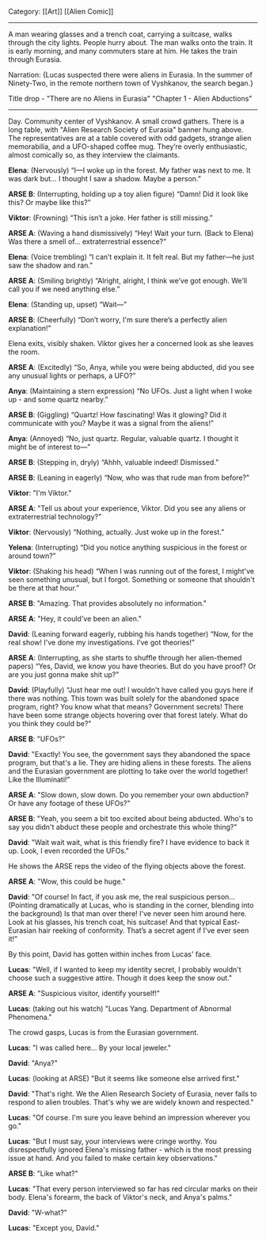 Category: [[Art]] [[Alien Comic]]
___
A man wearing glasses and a trench coat, carrying a suitcase, walks through the city lights. People hurry about. The man walks onto the train. It is early morning, and many commuters stare at him. He takes the train through Eurasia.  

Narration: {Lucas suspected there were aliens in Eurasia. In the summer of Ninety-Two, in the remote northern town of Vyshkanov, the search began.}

Title drop - "There are no Aliens in Eurasia" "Chapter 1 - Alien Abductions" 
___
Day. Community center of Vyshkanov. A small crowd gathers. There is a long table, with "Alien Research Society of Eurasia" banner hung above. The representatives are at a table covered with odd gadgets, strange alien memorabilia, and a UFO-shaped coffee mug. They’re overly enthusiastic, almost comically so, as they interview the claimants.

**Elena**: (Nervously) “I—I woke up in the forest. My father was next to me. It was dark but… I thought I saw a shadow. Maybe a person.” 

**ARSE B**: (Interrupting, holding up a toy alien figure) “Damn! Did it look like this? Or maybe like this?” 

**Viktor**: (Frowning) “This isn’t a joke. Her father is still missing.”

**ARSE A**: (Waving a hand dismissively) “Hey! Wait your turn. (Back to Elena) Was there a smell of… extraterrestrial essence?”

**Elena**: (Voice trembling) “I can’t explain it. It felt real. But my father—he just saw the shadow and ran."

**ARSE A**: (Smiling brightly) “Alright, alright, I think we’ve got enough. We’ll call you if we need anything else.”

**Elena**: (Standing up, upset) “Wait—”

**ARSE B**: (Cheerfully) “Don’t worry, I'm sure there’s a perfectly alien explanation!”

Elena exits, visibly shaken. Viktor gives her a concerned look as she leaves the room.


**ARSE A**: (Excitedly) “So, Anya, while you were being abducted, did you see any unusual lights or perhaps, a UFO?”

**Anya**: (Maintaining a stern expression) “No UFOs. Just a light when I woke up - and some quartz nearby.”

**ARSE B**: (Giggling) “Quartz! How fascinating! Was it glowing? Did it communicate with you? Maybe it was a signal from the aliens!”

**Anya**: (Annoyed) “No, just quartz. Regular, valuable quartz. I thought it might be of interest to—”

**ARSE B**: (Stepping in, dryly) “Ahhh, valuable indeed! Dismissed.” 



**ARSE B**: (Leaning in eagerly) “Now, who was that rude man from before?"

**Viktor**: "I'm Viktor."

**ARSE A**: "Tell us about your experience, Viktor. Did you see any aliens or extraterrestrial technology?”

**Viktor**: (Nervously) “Nothing, actually. Just woke up in the forest.” 

**Yelena**: (Interrupting) “Did you notice anything suspicious in the forest or around town?”

**Viktor**: (Shaking his head) “When I was running out of the forest, I might've seen something unusual, but I forgot. Something or someone that shouldn't be there at that hour.”

**ARSE B**: "Amazing. That provides absolutely no information."

**ARSE A**: "Hey, it could've been an alien."



**David**: (Leaning forward eagerly, rubbing his hands together) “Now, for the real show! I've done my investigations. I’ve got theories!”

**ARSE A**: (Interrupting, as she starts to shuffle through her alien-themed papers) “Yes, David, we know you have theories. But do you have proof? Or are you just gonna make shit up?” 

**David**: (Playfully) “Just hear me out! I wouldn't have called you guys here if there was nothing. This town was built solely for the abandoned space program, right? You know what that means? Government secrets! There have been some strange objects hovering over that forest lately. What do you think they could be?"

**ARSE B**: "UFOs?"

**David**: "Exactly! You see, the government says they abandoned the space program, but that's a lie. They are hiding aliens in these forests. The aliens and the Eurasian government are plotting to take over the world together! Like the Illuminati!" 

**ARSE A**: "Slow down, slow down. Do you remember your own abduction? Or have any footage of these UFOs?"

**ARSE B**: "Yeah, you seem a bit too excited about being abducted. Who's to say you didn't abduct these people and orchestrate this whole thing?"

**David**: "Wait wait wait, what is this friendly fire? I have evidence to back it up. Look, I even recorded the UFOs."

He shows the ARSE reps the video of the flying objects above the forest. 

**ARSE A**: "Wow, this could be huge."

**David**: "Of course! In fact, if you ask me, the real suspicious person... (Pointing dramatically at Lucas, who is standing in the corner, blending into the background) Is that man over there! I've never seen him around here. Look at his glasses, his trench coat, his suitcase! And that typical East-Eurasian hair reeking of conformity. That’s a secret agent if I’ve ever seen it!” 

By this point, David has gotten within inches from Lucas' face. 

**Lucas**: "Well, if I wanted to keep my identity secret, I probably wouldn't choose such a suggestive attire. Though it does keep the snow out."

**ARSE A**: "Suspicious visitor, identify yourself!" 

**Lucas**: (taking out his watch) "Lucas Yang. Department of Abnormal Phenomena."

The crowd gasps, Lucas is from the Eurasian government. 

**Lucas**: "I was called here... By your local jeweler."

**David**: "Anya?"

**Lucas**: (looking at ARSE) "But it seems like someone else arrived first."

**David**: "That's right. We the Alien Research Society of Eurasia, never fails to respond to alien troubles. That's why we are widely known and respected."

**Lucas**: "Of course. I'm sure you leave behind an impression wherever you go."

**Lucas**: "But I must say, your interviews were cringe worthy. You disrespectfully ignored Elena's missing father - which is the most pressing issue at hand. And you failed to make certain key observations." 

**ARSE B**: "Like what?"

**Lucas**: "That every person interviewed so far has red circular marks on their body. Elena's forearm, the back of Viktor's neck, and Anya's palms." 

**David**: "W-what?"

**Lucas**: "Except you, David." 
